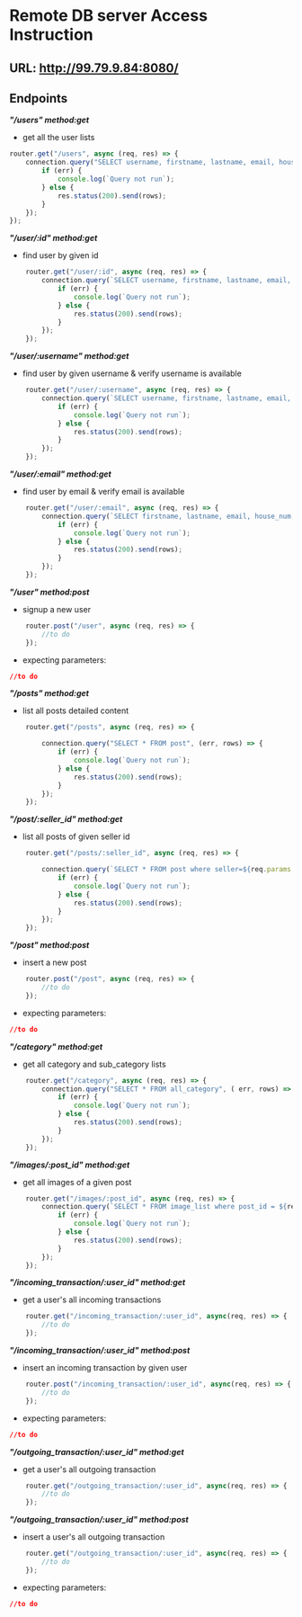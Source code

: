 # Remote DB server Access Instruction

## URL: http://99.79.9.84:8080/

## Endpoints

***"/users" method:get***
- get all the user lists
```javascript
router.get("/users", async (req, res) => {
    connection.query("SELECT username, firstname, lastname, email, house_num, street, city, province_code, country_code, postcode FROM user", (err, rows) => {
        if (err) {
            console.log(`Query not run`);
        } else {
            res.status(200).send(rows);
        }
    });
});
```

***"/user/:id" method:get***
- find user by given id
```javascript
    router.get("/user/:id", async (req, res) => {
        connection.query(`SELECT username, firstname, lastname, email, house_num, street, city, province_code, country_code, postcode FROM user WHERE id=${req.params.id}`, (err, rows) => {
            if (err) {
                console.log(`Query not run`);
            } else {
                res.status(200).send(rows);
            }
        });
    });
```

***"/user/:username" method:get***
- find user by given username & verify username is available
```javascript
    router.get("/user/:username", async (req, res) => {
        connection.query(`SELECT username, firstname, lastname, email, house_num, street, city, province_code, country_code, postcode FROM user WHERE username=${req.params.username}`, (err, rows) => {
            if (err) {
                console.log(`Query not run`);
            } else {
                res.status(200).send(rows);
            }
        });
    });
```

***"/user/:email" method:get***
- find user by email & verify email is available
```javascript
    router.get("/user/:email", async (req, res) => {
        connection.query(`SELECT firstname, lastname, email, house_num, street, city, province_code, country_code, postcode FROM user WHERE email=${req.params.email}`, (err, rows) => {
            if (err) {
                console.log(`Query not run`);
            } else {
                res.status(200).send(rows);
            }
        });
    });
```

***"/user" method:post***
- signup a new user
```javascript
    router.post("/user", async (req, res) => {
        //to do
    });
```
- expecting parameters:
```json
//to do
```

***"/posts" method:get***
- list all posts detailed content
```javascript
    router.get("/posts", async (req, res) => {

        connection.query("SELECT * FROM post", (err, rows) => {
            if (err) {
                console.log(`Query not run`);
            } else {
                res.status(200).send(rows);
            }
        });
    });
```

***"/post/:seller_id" method:get***
- list all posts of given seller id
```javascript
    router.get("/posts/:seller_id", async (req, res) => {

        connection.query(`SELECT * FROM post where seller=${req.params.seller_id}`, (err, rows) => {
            if (err) {
                console.log(`Query not run`);
            } else {
                res.status(200).send(rows);
            }
        });
    });
```

***"/post" method:post***
- insert a new post
```javascript
    router.post("/post", async (req, res) => {
        //to do
    });
```
- expecting parameters:
```json
//to do
```

***"/category" method:get***
- get all category and sub_category lists
```javascript
    router.get("/category", async (req, res) => {
        connection.query("SELECT * FROM all_category", ( err, rows) => {
            if (err) {
                console.log(`Query not run`);
            } else {
                res.status(200).send(rows);
            }
        });
    });
```

***"/images/:post_id" method:get***
- get all images of a given post
```javascript
    router.get("/images/:post_id", async (req, res) => {
        connection.query(`SELECT * FROM image_list where post_id = ${req.params.post_id}`, (err, rows) => {
            if (err) {
                console.log(`Query not run`);
            } else {
                res.status(200).send(rows);
            }
        });
    });
```    

***"/incoming_transaction/:user_id" method:get***
- get a user's all incoming transactions
```javascript
    router.get("/incoming_transaction/:user_id", async(req, res) => {
        //to do
    });
```

***"/incoming_transaction/:user_id" method:post***
- insert an incoming transaction by given user
```javascript
    router.post("/incoming_transaction/:user_id", async(req, res) => {
        //to do
    });
```
- expecting parameters:
```json
//to do
```

***"/outgoing_transaction/:user_id" method:get***
- get a user's all outgoing transaction
```javascript
    router.get("/outgoing_transaction/:user_id", async(req, res) => {
        //to do
    });
```

***"/outgoing_transaction/:user_id" method:post***
- insert a user's all outgoing transaction 
```javascript
    router.get("/outgoing_transaction/:user_id", async(req, res) => {
        //to do
    });
```
- expecting parameters:
```json
//to do
```